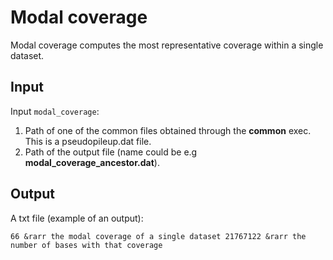 # Modal coverage
Modal coverage computes the most representative coverage within a single dataset.

## Input

Input ``modal_coverage``: 

1. Path of one of the common files obtained through the **common** exec. This is a pseudopileup.dat file.
2. Path of the output file (name could be e.g **modal_coverage_ancestor.dat**).

## Output

A txt file (example of an output):

``
66 &rarr the modal coverage of a single dataset
21767122 &rarr the number of bases with that coverage
``


